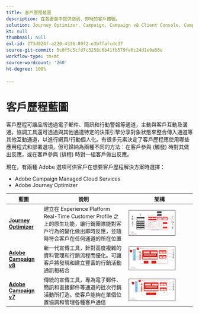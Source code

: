 ```yaml
---
title: 客戶歷程藍圖
description: 在各畫面中提供個別、即時的客戶體驗。
solution: Journey Optimizer, Campaign, Campaign v8 Client Console, Campaign v8 Web User Interface, Campaign Classic v7, Campaign Standard, Experience Platform
kt: null
thumbnail: null
exl-id: 273d024f-a220-4336-89f2-e3bffafcdc37
source-git-commit: 5c0f5c5cfd7c3258c6b41fb579fe6c24d1e9a56e
workflow-type: tm+mt
source-wordcount: '260'
ht-degree: 100%

---
```


# 客戶歷程藍圖

客戶歷程可讓品牌透過電子郵件、簡訊和行動警報等通道，主動與客戶互動及溝通。協調工具還可透過與其他通道特定的決策引擎分享對象狀態來整合傳入通道等其他互動通道，以進行網頁/行動個人化。有很多元素決定了客戶歷程應使用哪些應用程式和部署選項，但可歸納為兩種不同的方法：在客戶參與 (觸發) 時對其做出反應，或在客戶參與 (排程) 時對一組客戶做出反應。

現在，有兩種 Adobe 選項可供客戶在想要客戶歷程解決方案時選擇：

<ul><li>Adobe Campaign Managed Cloud Services</li><li>Adobe Journey Optimizer</li></ul>

| 藍圖 | 說明 | 架構 |
|---|---|---|
| **[Journey Optimizer](journey-optimizer.md)** | 建立在 Experience Platform Real-Time Customer Profile 之上的原生功能，讓行銷團隊能對客戶行為的變化做出即時反應，並隨時符合客戶在任何通道的所在位置 | <img src="assets/ajo-architecture.svg" alt="Journey Optimizer 藍圖的參考架構" style="width:75%; border:1px solid #4a4a4a" class="modal-image" /> |
| **[Adobe Campaign v8](campaign-v8.md)** | 新一代宣傳工具，針對高度複雜的資料管理和行銷流程而優化。可讓客戶將發現和建立豐富的行銷活動通訊相結合 | <img src="assets/campaign-v8-architecture.svg" alt="Campaign v8 藍圖的參考架構" style="width:75%; border:1px solid #4a4a4a" class="modal-image" /> |
| **[Adobe Campaign v7](campaign-v7.md)** | 傳統的宣傳工具，專為電子郵件、簡訊和直接郵件等通道的批次行銷活動所打造。使客戶能夠在單個位置協調和管理各種客戶通信 | <img src="assets/campaign-v7-architecture.svg" alt="Campaign v7 藍圖的參考架構" style="width:75%; border:1px solid #4a4a4a" class="modal-image" /> |
